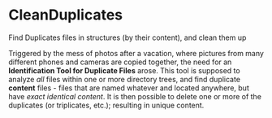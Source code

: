 # CleanDuplicates
Find Duplicates files in structures (by their content), and clean them up

Triggered by the mess of photos after a vacation, where pictures from many different phones and cameras are copied together,
the need for an **Identification Tool for Duplicate Files** arose.
This tool is supposed to analyze _all_ files within one or more directory trees, and find duplicate **content** files -
files that are named whatever and located anywhere, but have _exact identical content_.
It is then possible to delete one or more of the duplicates (or triplicates, etc.); resulting in unique content.
